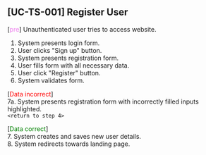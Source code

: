 [UC-TS-001] Register User
---

[<span style="color: violet;">pre</span>] Unauthenticated user tries to access website.

1. System presents login form.
2. User clicks "Sign up" button.
3. System presents registration form.
4. User fills form with all necessary data.
5. User click "Register" button.
6. System validates form.

[<span style="color: red;">Data incorrect</span>] <br/>
    7a. System presents registration form with incorrectly filled inputs highlighted. <br/>
    `<return to step 4>`

[<span style="color: green;">Data correct</span>] <br/>
   7. System creates and saves new user details. <br/>
   8. System redirects towards landing page.